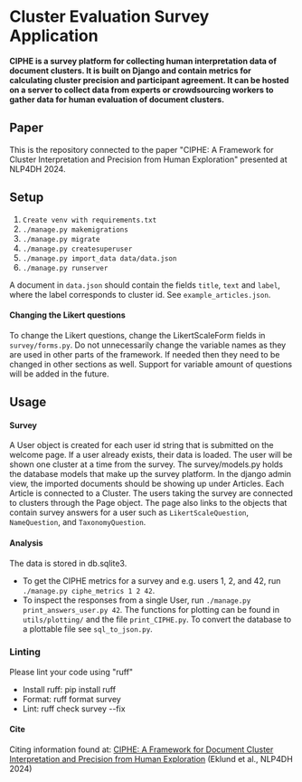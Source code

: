 # Cluster Evaluation Survey Application

**CIPHE is a survey platform for collecting human interpretation data of document clusters. It is built on Django and contain metrics for calculating cluster precision and participant agreement. It can be hosted on a server to collect data from experts or crowdsourcing workers to gather data for human evaluation of document clusters.**


## Paper
This is the repository connected to the paper "CIPHE: A Framework for Cluster Interpretation and Precision from Human Exploration" presented at NLP4DH 2024.


## Setup
1. `Create venv with requirements.txt`
2. `./manage.py makemigrations`
3. `./manage.py migrate`
4. `./manage.py createsuperuser`
5. `./manage.py import_data data/data.json`
6. `./manage.py runserver`

A document in `data.json` should contain the fields `title`, `text` and `label`, where the label corresponds to cluster id. See `example_articles.json`.

#### Changing the Likert questions
To change the Likert questions, change the LikertScaleForm fields in `survey/forms.py`. Do not unnecessarily change the variable names as they are used in other parts of the framework. If needed then they need to be changed in other sections as well. Support for variable amount of questions will be added in the future.

## Usage
#### Survey
A User object is created for each user id string that is submitted on the welcome page. If a user already exists, their data is loaded. The user will be shown one cluster at a time from the survey. The survey/models.py holds the database models that make up the survey platform. In the django admin view, the imported documents should be showing up under Articles. Each Article is connected to a Cluster. The users taking the survey are connected to clusters through the Page object. The page also links to the objects that contain survey answers for a user such as `LikertScaleQuestion`, `NameQuestion`, and `TaxonomyQuestion`.


#### Analysis
The data is stored in db.sqlite3. 
* To get the CIPHE metrics for a survey and e.g. users 1, 2, and 42, run `./manage.py ciphe_metrics 1 2 42`.
* To inspect the responses from a single User, run `./manage.py print_answers_user.py 42`.
The functions for plotting can be found in `utils/plotting/` and the file `print_CIPHE.py`. To convert the database to a plottable file see `sql_to_json.py`.


### Linting
Please lint your code using "ruff"
* Install ruff: pip install ruff
* Format: ruff format survey
* Lint: ruff check survey --fix


#### Cite
Citing information found at:
[CIPHE: A Framework for Document Cluster Interpretation and Precision from Human Exploration](https://aclanthology.org/2024.nlp4dh-1.52) (Eklund et al., NLP4DH 2024)